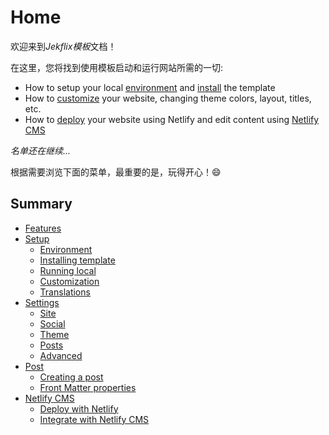 # Home

欢迎来到*Jekflix模板*文档！

在这里，您将找到使用模板启动和运行网站所需的一切:

- How to setup your local [environment](setup.md#environment) and [install](setup.md#installing-template) the template
- How to [customize](settings.md#settings) your website, changing theme colors, layout, titles, etc.
- How to [deploy](netlify-cms.md#deploy-with-netlify) your website using Netlify and edit content using [Netlify CMS](netlify-cms.md#integrate-with-netlify-cms)

*名单还在继续...*

根据需要浏览下面的菜单，最重要的是，玩得开心！😄

## Summary

* [Features](features.md#features)
* [Setup](setup.md#setup)
  * [Environment](setup.md#environment)
  * [Installing template](setup.md#installing-template)
  * [Running local](setup.md#running-local)
  * [Customization](setup.md#customization)
  * [Translations](setup.md#translations)
* [Settings](settings.md#settings)
  * [Site](settings.md#site)
  * [Social](settings.md#social)
  * [Theme](settings.md#theme)
  * [Posts](settings.md#posts)
  * [Advanced](settings.md#advanced)
* [Post](post.md#post)
  * [Creating a post](post.md#creating-a-post.md)
  * [Front Matter properties](post.md#front-matter-properties)
* [Netlify CMS](netlify-cms.md#netlify-cms)
  * [Deploy with Netlify](netlify-cms.md#deploy-with-netlify)
  * [Integrate with Netlify CMS](netlify-cms.md#integrate-with-netlify-cms)
